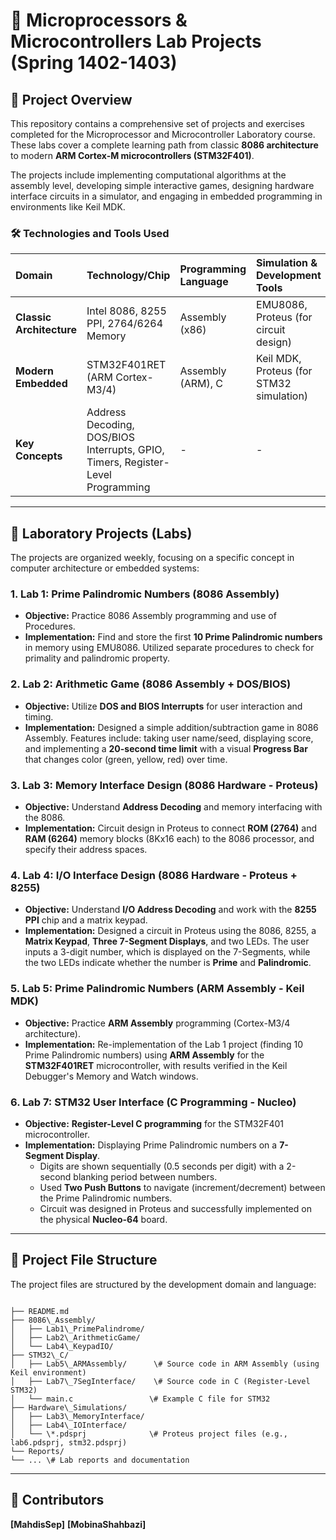 # 🔬 Microprocessors & Microcontrollers Lab Projects (Spring 1402-1403)

## 🌟 Project Overview

This repository contains a comprehensive set of projects and exercises completed for the Microprocessor and Microcontroller Laboratory course. These labs cover a complete learning path from classic **8086 architecture** to modern **ARM Cortex-M microcontrollers (STM32F401)**.

The projects include implementing computational algorithms at the assembly level, developing simple interactive games, designing hardware interface circuits in a simulator, and engaging in embedded programming in environments like Keil MDK.

### 🛠️ Technologies and Tools Used

| Domain | Technology/Chip | Programming Language | Simulation & Development Tools |
| :--- | :--- | :--- | :--- |
| **Classic Architecture** | Intel 8086, 8255 PPI, 2764/6264 Memory | Assembly (x86) | EMU8086, Proteus (for circuit design) |
| **Modern Embedded** | STM32F401RET (ARM Cortex-M3/4) | Assembly (ARM), C | Keil MDK, Proteus (for STM32 simulation) |
| **Key Concepts** | Address Decoding, DOS/BIOS Interrupts, GPIO, Timers, Register-Level Programming | - | - |

---

## 🎯 Laboratory Projects (Labs)

The projects are organized weekly, focusing on a specific concept in computer architecture or embedded systems:

### 1. Lab 1: Prime Palindromic Numbers (8086 Assembly)
* **Objective:** Practice 8086 Assembly programming and use of Procedures.
* **Implementation:** Find and store the first **10 Prime Palindromic numbers** in memory using EMU8086. Utilized separate procedures to check for primality and palindromic property.

### 2. Lab 2: Arithmetic Game (8086 Assembly + DOS/BIOS)
* **Objective:** Utilize **DOS and BIOS Interrupts** for user interaction and timing.
* **Implementation:** Designed a simple addition/subtraction game in 8086 Assembly. Features include: taking user name/seed, displaying score, and implementing a **20-second time limit** with a visual **Progress Bar** that changes color (green, yellow, red) over time.

### 3. Lab 3: Memory Interface Design (8086 Hardware - Proteus)
* **Objective:** Understand **Address Decoding** and memory interfacing with the 8086.
* **Implementation:** Circuit design in Proteus to connect **ROM (2764)** and **RAM (6264)** memory blocks (8Kx16 each) to the 8086 processor, and specify their address spaces.

### 4. Lab 4: I/O Interface Design (8086 Hardware - Proteus + 8255)
* **Objective:** Understand **I/O Address Decoding** and work with the **8255 PPI** chip and a matrix keypad.
* **Implementation:** Designed a circuit in Proteus using the 8086, 8255, a **Matrix Keypad**, **Three 7-Segment Displays**, and two LEDs. The user inputs a 3-digit number, which is displayed on the 7-Segments, while the two LEDs indicate whether the number is **Prime** and **Palindromic**.

### 5. Lab 5: Prime Palindromic Numbers (ARM Assembly - Keil MDK)
* **Objective:** Practice **ARM Assembly** programming (Cortex-M3/4 architecture).
* **Implementation:** Re-implementation of the Lab 1 project (finding 10 Prime Palindromic numbers) using **ARM Assembly** for the **STM32F401RET** microcontroller, with results verified in the Keil Debugger's Memory and Watch windows.

### 6. Lab 7: STM32 User Interface (C Programming - Nucleo)
* **Objective:** **Register-Level C programming** for the STM32F401 microcontroller.
* **Implementation:** Displaying Prime Palindromic numbers on a **7-Segment Display**.
    * Digits are shown sequentially (0.5 seconds per digit) with a 2-second blanking period between numbers.
    * Used **Two Push Buttons** to navigate (increment/decrement) between the Prime Palindromic numbers.
    * Circuit was designed in Proteus and successfully implemented on the physical **Nucleo-64** board.

---

## 📂 Project File Structure

The project files are structured by the development domain and language:

```

├── README.md
├── 8086\_Assembly/
│   ├── Lab1\_PrimePalindrome/
│   ├── Lab2\_ArithmeticGame/
│   └── Lab4\_KeypadIO/
├── STM32\_C/
│   ├── Lab5\_ARMAssembly/      \# Source code in ARM Assembly (using Keil environment)
│   ├── Lab7\_7SegInterface/    \# Source code in C (Register-Level STM32)
│   └── main.c                 \# Example C file for STM32
├── Hardware\_Simulations/
│   ├── Lab3\_MemoryInterface/
│   ├── Lab4\_IOInterface/
│   └── \*.pdsprj              \# Proteus project files (e.g., lab6.pdsprj, stm32.pdsprj)
└── Reports/
└── ... \# Lab reports and documentation

```

---

## 👥 Contributors

**[MahdisSep]** 
**[MobinaShahbazi]** 
